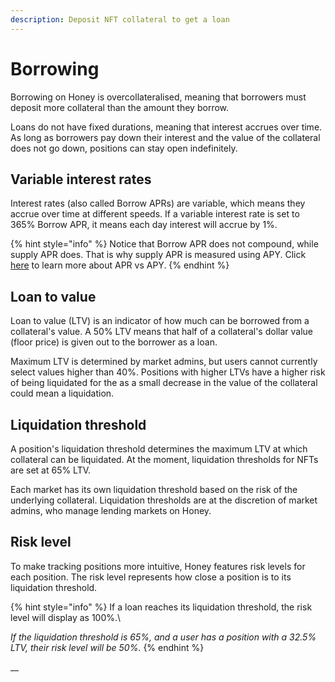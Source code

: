 ```yaml
---
description: Deposit NFT collateral to get a loan
---
```


# Borrowing

Borrowing on Honey is overcollateralised, meaning that borrowers must deposit more collateral than the amount they borrow.

Loans do not have fixed durations, meaning that interest accrues over time. As long as borrowers pay down their interest and the value of the collateral does not go down, positions can stay open indefinitely.

## Variable interest rates

Interest rates (also called Borrow APRs) are variable, which means they accrue over time at different speeds. If a variable interest rate is set to 365% Borrow APR, it means each day interest will accrue by 1%.

{% hint style="info" %}
Notice that Borrow APR does not compound, while supply APR does. That is why supply  APR is measured using APY. Click [here](../learn/defi-lending.md#apr-vs-apy) to learn more about APR vs APY.&#x20;
{% endhint %}

## Loan to value

Loan to value (LTV) is an indicator of how much can be borrowed from a collateral's value. A 50% LTV means that half of a collateral's dollar value (floor price) is given out to the borrower as a loan.

Maximum LTV is determined by market admins, but users cannot currently select values higher than 40%. Positions with higher LTVs have a higher risk of being liquidated for the as a small decrease in the value of the collateral could mean a liquidation.

## Liquidation threshold

A position's liquidation threshold determines the maximum LTV at which collateral can be liquidated. At the moment, liquidation thresholds for NFTs are set at 65% LTV.

Each market has its own liquidation threshold based on the risk of the underlying collateral. Liquidation thresholds are at the discretion of market admins, who manage lending markets on Honey.

## Risk level

To make tracking positions more intuitive, Honey features risk levels for each position. The risk level represents how close a position is to its liquidation threshold.

{% hint style="info" %}
If a loan reaches its liquidation threshold, the risk level will display as 100%.\


_If the liquidation threshold is 65%, and a user has a position with a 32.5% LTV, their risk level will be 50%._
{% endhint %}

__
